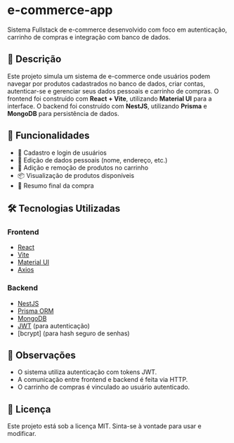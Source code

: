 # e-commerce-app

Sistema Fullstack de e-commerce desenvolvido com foco em autenticação, carrinho de compras e integração com banco de dados.

## 🧠 Descrição

Este projeto simula um sistema de e-commerce onde usuários podem navegar por produtos cadastrados no banco de dados, criar contas, autenticar-se e gerenciar seus dados pessoais e carrinho de compras. O frontend foi construído com **React + Vite**, utilizando **Material UI** para a interface. O backend foi construído com **NestJS**, utilizando **Prisma** e **MongoDB** para persistência de dados.

## 🚀 Funcionalidades

- 🔐 Cadastro e login de usuários
- 👤 Edição de dados pessoais (nome, endereço, etc.)
- 🛒 Adição e remoção de produtos no carrinho
- 📦 Visualização de produtos disponíveis
- 🧾 Resumo final da compra

## 🛠️ Tecnologias Utilizadas

### Frontend

- [React](https://reactjs.org/)
- [Vite](https://vitejs.dev/)
- [Material UI](https://mui.com/)
- [Axios](https://axios-http.com/)

### Backend

- [NestJS](https://nestjs.com/)
- [Prisma ORM](https://www.prisma.io/)
- [MongoDB](https://www.mongodb.com/)
- [JWT](https://jwt.io/) (para autenticação)
- [bcrypt] (para hash seguro de senhas)

## 📌 Observações

- O sistema utiliza autenticação com tokens JWT.
- A comunicação entre frontend e backend é feita via HTTP.
- O carrinho de compras é vinculado ao usuário autenticado.

## 📄 Licença

Este projeto está sob a licença MIT. Sinta-se à vontade para usar e modificar.

